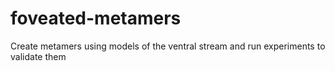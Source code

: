 # foveated-metamers
Create metamers using models of the ventral stream and run experiments to validate them
